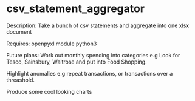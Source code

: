 # csv_statement_aggregator
Description: Take a bunch of csv statements and aggregate into one xlsx document

Requires:
openpyxl module
python3

Future plans:
Work out monthly spending into categories e.g Look for Tesco, Sainsbury, Waitrose and put into Food Shopping.

Highlight anomalies e.g repeat transactions, or transactions over a threashold.

Produce some cool looking charts
